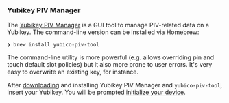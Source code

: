### Yubikey PIV Manager

The [Yubikey PIV Manager](https://developers.yubico.com/yubikey-piv-manager) is a GUI tool to manage PIV-related data on a Yubikey. The command-line version can be installed via Homebrew:

```
❯ brew install yubico-piv-tool
```

The command-line utility is more powerful (e.g. allows overriding pin and touch default slot policies) but it also more prone to user errors. It's very easy to overwrite an existing key, for instance.

After [downloading](https://developers.yubico.com/yubikey-piv-manager) and installing Yubikey PIV Manager and `yubico-piv-tool`, insert your Yubikey. You will be prompted [initialize your device](../device-initialization/README.md).
